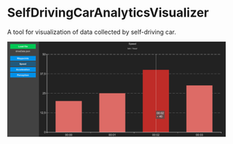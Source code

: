 # SelfDrivingCarAnalyticsVisualizer
A tool for visualization of data collected by self-driving car.

![Showcase](https://github.com/ilshat-fatkhullin/SelfDrivingCarAnalyticsVisualizer/blob/master/Showcase.png)
